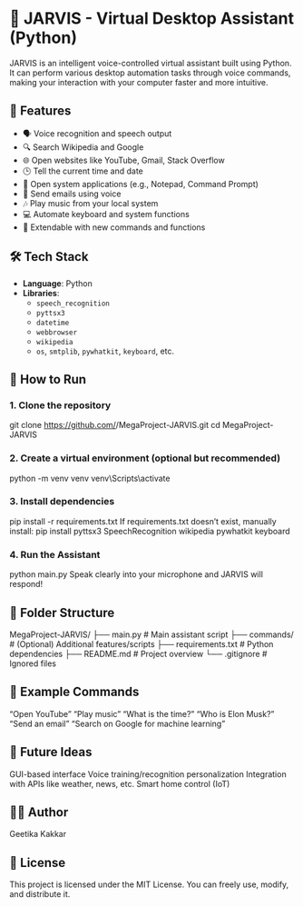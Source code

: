 # 🧠 JARVIS - Virtual Desktop Assistant (Python)

JARVIS is an intelligent voice-controlled virtual assistant built using Python. It can perform various desktop automation tasks through voice commands, making your interaction with your computer faster and more intuitive.

## 🚀 Features

- 🗣️ Voice recognition and speech output
- 🔍 Search Wikipedia and Google
- 🌐 Open websites like YouTube, Gmail, Stack Overflow
- 🕒 Tell the current time and date
- 📁 Open system applications (e.g., Notepad, Command Prompt)
- 📧 Send emails using voice
- 🎶 Play music from your local system
- 💻 Automate keyboard and system functions
- 🧠 Extendable with new commands and functions

## 🛠️ Tech Stack

- **Language**: Python
- **Libraries**:
  - `speech_recognition`
  - `pyttsx3`
  - `datetime`
  - `webbrowser`
  - `wikipedia`
  - `os`, `smtplib`, `pywhatkit`, `keyboard`, etc.

## 🧪 How to Run

### 1. Clone the repository


git clone https://github.com/<your-username>/MegaProject-JARVIS.git
cd MegaProject-JARVIS

### 2. Create a virtual environment (optional but recommended)

python -m venv venv
venv\Scripts\activate

### 3. Install dependencies

pip install -r requirements.txt
If requirements.txt doesn’t exist, manually install:
pip install pyttsx3 SpeechRecognition wikipedia pywhatkit keyboard

### 4. Run the Assistant

python main.py
Speak clearly into your microphone and JARVIS will respond!

## 📂 Folder Structure

MegaProject-JARVIS/
├── main.py               # Main assistant script
├── commands/             # (Optional) Additional features/scripts
├── requirements.txt      # Python dependencies
├── README.md             # Project overview
└── .gitignore            # Ignored files

## 🎯 Example Commands

“Open YouTube”
“Play music”
“What is the time?”
“Who is Elon Musk?”
“Send an email”
“Search on Google for machine learning”

## 🧠 Future Ideas

GUI-based interface
Voice training/recognition personalization
Integration with APIs like weather, news, etc.
Smart home control (IoT)

## 🙋‍♀️ Author
Geetika Kakkar


## 📝 License
This project is licensed under the MIT License. You can freely use, modify, and distribute it.
